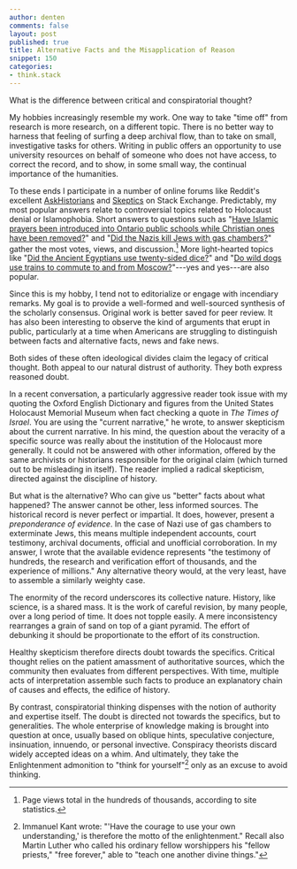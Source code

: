 ```yaml
---
author: denten
comments: false
layout: post
published: true
title: Alternative Facts and the Misapplication of Reason
snippet: 150
categories:
- think.stack
---
```


What is the difference between critical and conspiratorial thought?

My hobbies increasingly resemble my work. One way to take "time off" from
research is more research, on a different topic. There is no better way to
harness that feeling of surfing a deep archival flow, than to take on small,
investigative tasks for others. Writing in public offers an opportunity to use
university resources on behalf of someone who does not have access, to correct
the record, and to show, in some small way, the continual importance of the
humanities.

To these ends I participate in a number of online forums like Reddit's
excellent [AskHistorians][1] and [Skeptics][2] on Stack Exchange. Predictably,
my most popular answers relate to controversial topics related to Holocaust
denial or Islamophobia. Short answers to questions such as "[Have Islamic
prayers been introduced into Ontario public schools while Christian ones have
been removed?][3]" and "[Did the Nazis kill Jews with gas chambers?][4]"
gather the most votes, views, and discussion.[^5] More light-hearted topics
like "[Did the Ancient Egyptians use twenty-sided dice?][6]" and "[Do wild
dogs use trains to commute to and from Moscow?][7]"---yes and yes---are also
popular.

[1]: https://www.reddit.com/r/AskHistorians/
[2]: http://skeptics.stackexchange.com/
[3]: http://skeptics.stackexchange.com/questions/30599/have-islamic-prayers-been-introduced-into-ontario-public-schools-while-christian/30602#30602
[4]: http://skeptics.stackexchange.com/questions/30469/did-the-nazis-kill-jews-with-gas-chambers/30474#30474

[^5]: Page views total in the hundreds of thousands, according to site statistics.

[6]: http://skeptics.stackexchange.com/questions/16578/did-the-ancient-egyptians-use-twenty-sided-dice/16579#16579

[7]: http://skeptics.stackexchange.com/questions/15910/do-wild-dogs-use-trains-to-commute-to-and-from-moscow

Since this is my hobby, I tend not to editorialize or engage with incendiary
remarks. My goal is to provide a well-formed and well-sourced synthesis of the
scholarly consensus. Original work is better saved for peer review. It has
also been interesting to observe the kind of arguments that erupt in public,
particularly at a time when Americans are struggling to distinguish between
facts and alternative facts, news and fake news.

Both sides of these often ideological divides claim the legacy of critical
thought. Both appeal to our natural distrust of authority. They both express
reasoned doubt.

In a recent conversation, a particularly aggressive reader took issue with my
quoting the Oxford English Dictionary and figures from the United States
Holocaust Memorial Museum when fact checking a quote in *The Times of Israel*.
You are using the "current narrative," he wrote, to answer skepticism about
the current narrative. In his mind, the question about the veracity of a
specific source was really about the institution of the Holocaust more
generally. It could not be answered with other information, offered by the
same archivists or historians responsible for the original claim (which turned
out to be misleading in itself). The reader implied a radical skepticism,
directed against the discipline of history.

But what is the alternative? Who can give us "better" facts about what
happened? The answer cannot be other, less informed sources. The historical
record is never perfect or impartial. It does, however, present a
*preponderance of evidence*. In the case of Nazi use of gas chambers to
exterminate Jews, this means multiple independent accounts, court testimony,
archival documents, official and unofficial corroboration. In my answer, I
wrote that the available evidence represents "the testimony of hundreds, the
research and verification effort of thousands, and the experience of
millions." Any alternative theory would, at the very least, have to assemble a
similarly weighty case.

The enormity of the record underscores its collective nature. History, like
science, is a shared mass. It is the work of careful revision, by many people,
over a long period of time. It does not topple easily. A mere inconsistency
rearranges a grain of sand on top of a giant pyramid. The effort of debunking
it should be proportionate to the effort of its construction.

[8]: http://skeptics.stackexchange.com/questions/37020/did-5-million-non-jews-die-in-the-holocaust/37043#37043

Healthy skepticism therefore directs doubt towards the specifics. Critical
thought relies on the patient amassment of authoritative sources, which the
community then evaluates from different perspectives. With time, multiple acts
of interpretation assemble such facts to produce an explanatory chain of
causes and effects, the edifice of history.

By contrast, conspiratorial thinking dispenses with the notion of authority
and expertise itself. The doubt is directed not towards the specifics, but to
generalities. The whole enterprise of knowledge making is brought into
question at once, usually based on oblique hints, speculative conjecture,
insinuation, innuendo, or personal invective. Conspiracy theorists discard
widely accepted ideas on a whim. And ultimately, they take the Enlightenment
admonition to "think for yourself"[^9] only as an excuse to avoid thinking.

[^9]: Immanuel Kant wrote: "'Have the courage to use your own understanding,' is therefore the motto of the enlightenment." Recall also Martin Luther who called his ordinary fellow worshippers his "fellow priests," "free forever," able to "teach one another divine things."
